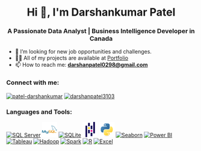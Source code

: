 <h1 align="center">Hi 👋, I'm Darshankumar Patel</h1>
<h3 align="center">A Passionate Data Analyst | Business Intelligence Developer in Canada</h3>

- 🤝 I’m looking for new job opportunities and challenges.
- 👨‍💻 All of my projects are available at [Portfolio](https://darshankumarpatel02.github.io/Porfolio_Site/)
- 📫 How to reach me: **[darshanpatel0298@gmail.com](mailto:darshanpatel0298@gmail.com)**

<h3 align="left">Connect with me:</h3>
<p align="left">
<a href="https://linkedin.com/in/patel-darshankumar" target="blank"><img align="center" src="https://raw.githubusercontent.com/rahuldkjain/github-profile-readme-generator/master/src/images/icons/Social/linked-in-alt.svg" alt="patel-darshankumar" height="30" width="40" /></a>
<a href="https://www.hackerrank.com/darshanpatel3103" target="blank"><img align="center" src="https://raw.githubusercontent.com/rahuldkjain/github-profile-readme-generator/master/src/images/icons/Social/hackerrank.svg" alt="darshanpatel3103" height="30" width="40" /></a>
</p>

<h3 align="left">Languages and Tools:</h3>
<p align="left">
<a href="https://www.microsoft.com/en-us/sql-server" target="_blank" rel="noreferrer"><img src="https://www.svgrepo.com/show/303229/microsoft-sql-server-logo.svg" alt="SQL Server" width="40" height="40"/></a>
<a href="https://www.mysql.com/" target="_blank" rel="noreferrer"><img src="https://raw.githubusercontent.com/devicons/devicon/master/icons/mysql/mysql-original-wordmark.svg" alt="MySQL" width="40" height="40"/></a>
<a href="https://www.sqlite.org/" target="_blank" rel="noreferrer"><img src="https://www.vectorlogo.zone/logos/sqlite/sqlite-icon.svg" alt="SQLite" width="40" height="40"/></a>
<a href="https://pandas.pydata.org/" target="_blank" rel="noreferrer"><img src="https://raw.githubusercontent.com/devicons/devicon/2ae2a900d2f041da66e950e4d48052658d850630/icons/pandas/pandas-original.svg" alt="Pandas" width="40" height="40"/></a>
<a href="https://www.python.org" target="_blank" rel="noreferrer"><img src="https://raw.githubusercontent.com/devicons/devicon/master/icons/python/python-original.svg" alt="Python" width="40" height="40"/></a>
<a href="https://seaborn.pydata.org/" target="_blank" rel="noreferrer"><img src="https://seaborn.pydata.org/_images/logo-mark-lightbg.svg" alt="Seaborn" width="40" height="40"/></a>
<a href="https://www.microsoft.com/en-us/power-bi" target="_blank" rel="noreferrer"><img src="https://upload.wikimedia.org/wikipedia/commons/thumb/6/63/Power_BI_Logo.png/1024px-Power_BI_Logo.png" alt="Power BI" width="40" height="40"/></a>
<a href="https://www.tableau.com/" target="_blank" rel="noreferrer"><img src="https://raw.githubusercontent.com/devicons/devicon/master/icons/tableau/tableau-original.svg" alt="Tableau" width="40" height="40"/></a>
<a href="https://hadoop.apache.org/" target="_blank" rel="noreferrer"><img src="https://www.vectorlogo.zone/logos/apache_hadoop/apache_hadoop-icon.svg" alt="Hadoop" width="40" height="40"/></a>
<a href="https://spark.apache.org/" target="_blank" rel="noreferrer"><img src="https://www.vectorlogo.zone/logos/apache_spark/apache_spark-icon.svg" alt="Spark" width="40" height="40"/></a>
<a href="https://www.r-project.org/" target="_blank" rel="noreferrer"><img src="https://www.r-project.org/Rlogo.svg" alt="R" width="40" height="40"/></a>
<a href="https://www.excel-easy.com/" target="_blank" rel="noreferrer"><img src="https://upload.wikimedia.org/wikipedia/commons/2/2e/Microsoft_Excel_Logo_2013.svg" alt="Excel" width="40" height="40"/></a>
</p>
